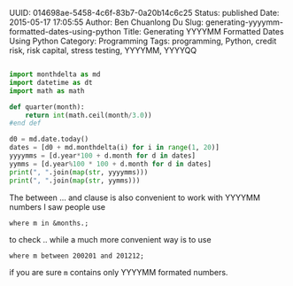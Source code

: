 UUID: 014698ae-5458-4c6f-83b7-0a20b14c6c25
Status: published
Date: 2015-05-17 17:05:55
Author: Ben Chuanlong Du
Slug: generating-yyyymm-formatted-dates-using-python
Title: Generating YYYYMM Formatted Dates Using Python
Category: Programming
Tags: programming, Python, credit risk, risk capital, stress testing, YYYYMM, YYYYQQ

```Python

import monthdelta as md
import datetime as dt
import math as math

def quarter(month):
    return int(math.ceil(month/3.0))
#end def

d0 = md.date.today()
dates = [d0 + md.monthdelta(i) for i in range(1, 20)]
yyyymms = [d.year*100 + d.month for d in dates]
yymms = [d.year%100 * 100 + d.month for d in dates]
print(", ".join(map(str, yyyymms)))
print(", ".join(map(str, yymms)))
```

The between ... and clause is also convenient to work with YYYYMM numbers
I saw people use 
```SAS
where m in &months.;
```
to check ..
while a much more convenient way is to use 
```SAS
where m between 200201 and 201212;
```
if you are sure `m` contains only YYYYMM formated numbers.

